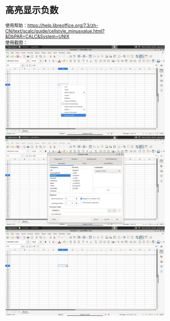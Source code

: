 # 高亮显示负数  
使用帮助：https://help.libreoffice.org/7.3/zh-CN/text/scalc/guide/cellstyle_minusvalue.html?&DbPAR=CALC&System=UNIX  
使用截图：  
![](./screenshots/%E9%AB%98%E4%BA%AE.jpeg)  
![](./screenshots/%E9%AB%98%E4%BA%AE2.jpeg)  
![](./screenshots/%E9%AB%98%E4%BA%AE3.jpeg)  

